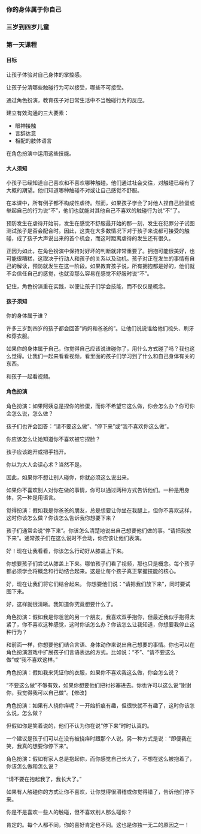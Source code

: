 ### 你的身体属于你自己

### 三岁到四岁儿童

### 第一天课程

#### 目标

让孩子体验对自己身体的掌控感。

让孩子分清哪些触碰行为可以接受，哪些不可接受。

通过角色扮演，教育孩子对日常生活中不当触碰行为的反应。

建立有效沟通的三大要素：

* 眼神接触
* 言辞达意
* 相配的肢体语言

在角色扮演中运用这些技能。

#### 大人须知

小孩子已经知道自己喜欢和不喜欢哪种触碰。他们通过社会交往，对触碰已经有了大概的期望。他们知道哪种触碰不对或让自己感觉不舒服。

在本课中，所有例子都不构成性虐待。然而，如果孩子学会了对他人捏自己脸蛋或举起自己的行为说“不”，他们也就能对其他自己不喜欢的触碰行为说“不”了。

预防发生在虐待开始前，发生在感觉不舒服最开始的那一刻，发生在犯罪分子试图测试孩子是否会配合时。因此，这类在大多数情况下对于孩子来说都可接受的触碰，成了孩子大声说出来的首个机会，而这时距离虐待的发生还有很久。

正因为如此，在角色扮演中保持对好坏的判断就非常重要了。拥抱可能很美好，也可能很糟糕，这取决于行动人和孩子的关系以及动机。孩子对正在发生的事情有自己的解读，预防就发生在这一阶段。如果教育孩子说，所有拥抱都是好的，他们就不会信任自己的感觉，也就没那么容易在感觉不舒服时说“不”。

记住，角色扮演重在实践，以便让孩子们学会技能，而不仅仅是概念。

#### 孩子须知

你的身体属于谁？

许多三岁到四岁的孩子都会回答“妈妈和爸爸的”。让他们说说谁给他们梳头、刷牙和穿衣服。

如果你的身体属于自己，你觉得自己应该说谁碰你了，用什么方式碰了吗？我也这么觉得。让我们一起来看看视频，看里面的孩子们学习到了什么和自己身体有关的东西。

和孩子一起看视频。

#### 角色扮演

角色扮演：如果阿姨总是捏你的脸蛋，而你不希望它这么做，你会怎么办？你可你会怎么说，怎么做？

孩子们也许会回答：“请不要这么做”、“停下来”或“我不喜欢你这么做”。

你应该怎么让她知道你不喜欢被它捏脸？

孩子应该跑开或把手挡开。

你以为大人会读心术？当然不是。

因此，如果你不想让别人碰你，你就必须这么说出来。

如果你不喜欢别人对你在做的事情，你可以通过两种方式告诉他们。一种是用身体，另一种是用语言。

觉得扮演：假如我是你爸爸的朋友，总是想要让你坐在我腿上，但你不喜欢这样，这时你该怎么做？你该怎么告诉我你想要下来？

孩子们通常会说“停下来”。你该怎么清楚地说出自己想要他们做的事。“请把我放下来”。通常孩子们在这么说时不会动，你应该让他们表演。

好！现在让我看看，你该怎么行动好从膝盖上下来。

你想要孩子们尝试从膝盖上下来。哪怕孩子们看了视频，那也只是概念。每个孩子都必须学会将概念和行动结合起来。这是让每个孩子真正掌握技能的核心。

好，现在让我们将它们结合起来。
你想要他们说：“请把我们放下来”，同时要试图下来。

好，这样就很清晰。我知道你究竟想要什么了。

角色扮演：假如我是你爸爸的另一个朋友，我喜欢双手抱你，但最近我似乎抱得太紧了，你不喜欢这种感觉，这时你该怎么办？你该怎么让我知道，你想要我停止这种行为？

和前面一样，你想要他们结合言语、身体动作来说出自己想要的事情。你也可以在角色扮演游戏中扩展孩子们言语表达的方式。比如说：“不”、“请不要这么做”或“我不喜欢这样。”

角色扮演：假如我来凭证你的衣服，如果你不喜欢我这么做，你会怎么说？

“不要这么做”不够有效，如果你想要他们把衬衫塞进去。你也许可以这么说“谢谢你，我觉得我可以自己做”。【修改】

角色扮演：如果有人挠你痒呢？一开始折痕有趣，但很快就不有趣了，这时你该怎么说，怎么做？

但假如你是笑着说的，他们不认为你在说“停下来”时时认真的。

一个建议是孩子们可以在没有被挠痒时跟那个人说。另一种方式是说：“即便我在笑，我真的想要你停下来”。

角色扮演：假如有家人总是抱起你，而你感觉自己长大了，不想在这么被抱着了，你该怎么做和怎么说？

“请不要在抱起我了，我长大了。”

如果有人触碰你的方式让你不喜欢，让你觉得很滑稽或你觉得错了，告诉他们停下来。

你是不是喜欢一些人的触碰，但不喜欢别人那么碰你？

肯定的。每个人都不同，你的喜好肯定也不同。这也是你独一无二的原因之一！